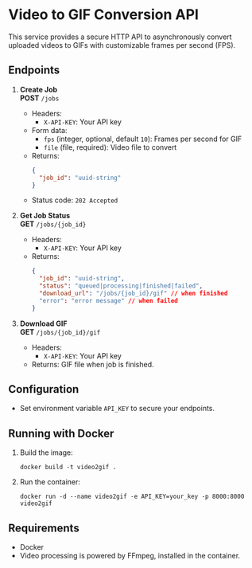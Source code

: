 # Video to GIF Conversion API

This service provides a secure HTTP API to asynchronously convert uploaded videos to GIFs with customizable frames per second (FPS).

## Endpoints

1. **Create Job**  
   **POST** `/jobs`  
   - Headers:  
     - `X-API-KEY`: Your API key  
   - Form data:  
     - `fps` (integer, optional, default `10`): Frames per second for GIF  
     - `file` (file, required): Video file to convert  
   - Returns:  
     ```json
     {
       "job_id": "uuid-string"
     }
     ```
   - Status code: `202 Accepted`

2. **Get Job Status**  
   **GET** `/jobs/{job_id}`  
   - Headers:  
     - `X-API-KEY`: Your API key  
   - Returns:  
     ```json
     {
       "job_id": "uuid-string",
       "status": "queued|processing|finished|failed",
       "download_url": "/jobs/{job_id}/gif" // when finished
       "error": "error message" // when failed
     }
     ```

3. **Download GIF**  
   **GET** `/jobs/{job_id}/gif`  
   - Headers:  
     - `X-API-KEY`: Your API key  
   - Returns: GIF file when job is finished.

## Configuration

- Set environment variable `API_KEY` to secure your endpoints.

## Running with Docker

1. Build the image:  
   ```
   docker build -t video2gif .
   ```
2. Run the container:  
   ```
   docker run -d --name video2gif -e API_KEY=your_key -p 8000:8000 video2gif
   ```

## Requirements

- Docker
- Video processing is powered by FFmpeg, installed in the container.